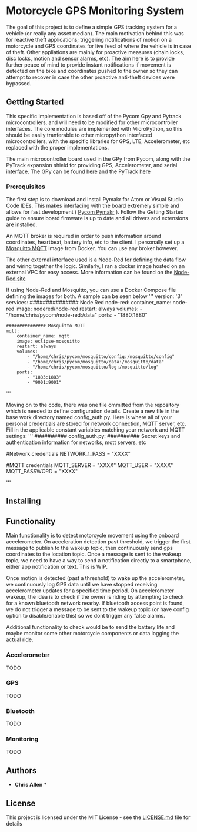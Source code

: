 # Motorcycle GPS Monitoring System

The goal of this project is to define a simple GPS tracking system for a vehicle (or really any asset median). The main motivation behind this was for reactive theft applications; triggering notifications of motion on a motorcycle and GPS coordinates for live feed of where the vehicle is in case of theft. Other appliations are mainly for proactive measures (chain locks, disc locks, motion and sensor alarms, etc). The aim here is to provide further peace of mind to provide instant notifications if movement is detected on the bike and coordinates pushed to the owner so they can attempt to recover in case the other proactive anti-theft devices were bypassed.

## Getting Started

This specific implementation is based off of the Pycom Gpy and Pytrack microcontrollers, and will need to be modified for other microcontroller interfaces. The core modules are implemented with MicroPython, so this should be easily tranferable to other micropython interfaced microcontrollers, with the specific libraries for GPS, LTE, Accelerometer, etc replaced with the proper implementations.

The main microcontroller board used in the GPy from Pycom, along with the PyTrack expansion shield for providing GPS, Accelerometer, and serial interface. 
The GPy can be found [here](https://pycom.io/product/gpy/) and the PyTrack [here](https://pycom.io/product/pytrack/)

### Prerequisites

The first step is to download and install Pymakr for Atom or Visual Studio Code IDEs. This makes interfacing with the board extremely simple and allows for fast development ( [Pycom Pymakr](https://docs.pycom.io/gettingstarted/installation/pymakr/) ). Follow the Getting Started guide to ensure board firmware is up to date and all drivers and extensions are installed.

An MQTT broker is required in order to push information around coordinates, heartbeat, battery info, etc to the client. I personally set up a [Mosquitto MQTT](https://mosquitto.org/) image from Docker. You can use any broker however.

The other external interface used is a Node-Red for defining the data flow and wiring together the logic. Similarly, I ran a docker image hosted on an external VPC for easy access. More information can be found on the [Node-Red site](https://nodered.org/#get-started)


If using Node-Red and Mosquitto, you can use a Docker Compose file defining the images for both. A sample can be seen below 
'''
version: '3'
services:
    ############### Node Red
    node-red:
        container_name: node-red
        image: nodered/node-red
        restart: always
        volumes:
            - "/home/chris/pycom/node-red:/data"
        ports:
            - "1880:1880"
    
    ############### Mosquitto MQTT
    mqtt:
        container_name: mqtt
        image: eclipse-mosquitto
        restart: always
        volumes:
            - "/home/chris/pycom/mosquitto/config:/mosquitto/config"
            - "/home/chris/pycom/mosquitto/data:/mosquitto/data"
            - "/home/chris/pycom/mosquitto/log:/mosquitto/log"
        ports:
            - "1883:1883"
            - "9001:9001"
'''


Moving on to the code, there was one file ommitted from the repository which is needed to define configuration details. Create a new file in the base work directory named config_auth.py. Here is where all of your personal credentials are stored for network connection, MQTT server, etc. Fill in the applicable constant variables matching your network and MQTT settings:
'''
########## config_auth.py:
########## Secret keys and authentication information for networks, mqtt servers, etc

#Network credentials
NETWORK_1_PASS = "XXXX"

#MQTT credentials
MQTT_SERVER = "XXXX"
MQTT_USER = "XXXX"
MQTT_PASSWORD = "XXXX"

'''

## Installing


## Functionality

Main functionality is to detect motorcycle movement using the onboard accelerometer. On acceleration detection past threshold, we trigger the first message to publish to the wakeup topic, then continuously send gps coordinates to the location topic. Once a message is sent to the wakeup topic, we need to have a way to send a notification directly to a smartphone, either app notification or text. This is WIP.

Once motion is detected (past a threshold) to wake up the accelerometer, we continuously log GPS data until we have stopped receiving accelerometer updates for a specified time period. On accelerometer wakeup, the idea is to check if the owner is riding by attempting to check for a known bluetooth network nearby. If bluetooth access point is found, we do not trigger a message to be sent to the wakeup topic (or have config option to disable/enable this) so we dont trigger any false alarms.

Additional functionality to check would be to send the battery life and maybe monitor some other motorcycle components or data logging the actual ride.

### Accelerometer

TODO

### GPS

TODO

### Bluetooth

TODO

### Monitoring

TODO


## Authors

* **Chris Allen** *


## License

This project is licensed under the MIT License - see the [LICENSE.md](LICENSE.md) file for details
